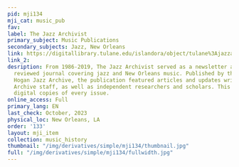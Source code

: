 ```yaml
---
pid: mji134
mji_cat: music_pub
fav: 
label: The Jazz Archivist
primary_subject: Music Publications
secondary_subjects: Jazz, New Orleans
link: https://digitallibrary.tulane.edu/islandora/object/tulane%3Ajazzarchivist?sort=fgs_label_ss%20asc&islandora_solr_search_navigation=0
link_2: 
desription: From 1986-2019, The Jazz Archivist served as a newsletter and non-peer
  reviewed journal covering jazz and New Orleans music. Published by the William Ransom
  Hogan Jazz Archive, the publication featured articles and updates written by Hogan
  Archive staff, as well as independent researchers and scholars. This archive includes
  digital copies of every issue.
online_access: Full
primary_lang: EN
last_check: October, 2023
physical_loc: New Orleans, LA
order: '133'
layout: mji_item
collection: music_history
thumbnail: "/img/derivatives/simple/mji134/thumbnail.jpg"
full: "/img/derivatives/simple/mji134/fullwidth.jpg"
---
```

